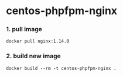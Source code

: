 # centos-phpfpm-nginx

### 1. pull image
``` docker pull nginx:1.14.0 ```
### 2. build new image 
``` docker build --rm -t centos-phpfpm-nginx . ```
